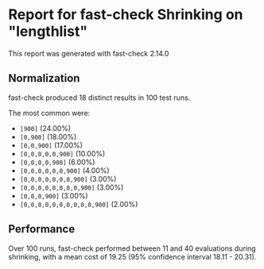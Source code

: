 # Report for fast-check Shrinking on "lengthlist"

This report was generated with fast-check 2.14.0

## Normalization

fast-check produced 18 distinct results in 100 test runs.

The most common were:

* ``[900]`` (24.00%)
* ``[0,900]`` (18.00%)
* ``[0,0,900]`` (17.00%)
* ``[0,0,0,0,0,900]`` (10.00%)
* ``[0,0,0,0,900]`` (6.00%)
* ``[0,0,0,0,0,0,900]`` (4.00%)
* ``[0,0,0,0,0,0,0,900]`` (3.00%)
* ``[0,0,0,0,0,0,0,0,900]`` (3.00%)
* ``[0,0,0,900]`` (3.00%)
* ``[0,0,0,0,0,0,0,0,0,0,900]`` (2.00%)

## Performance

Over 100 runs, fast-check performed between 11 and 40 evaluations during shrinking,
with a mean cost of 19.25 (95% confidence interval 18.11 - 20.31).
